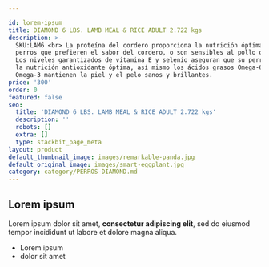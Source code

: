 ```yaml
---

id: lorem-ipsum
title: DIAMOND 6 LBS. LAMB MEAL & RICE ADULT 2.722 kgs
description: >-
  SKU:LAM6 <br> La proteína del cordero proporciona la nutrición óptima para los
  perros que prefieren el sabor del cordero, o son sensibles al pollo o al maíz.
  Los niveles garantizados de vitamina E y selenio aseguran que su perro reciba
  la nutrición antioxidante óptima, así mismo los ácidos grasos Omega-6 y
  Omega-3 mantienen la piel y el pelo sanos y brillantes.
price: '300'
order: 0
featured: false
seo:
  title: 'DIAMOND 6 LBS. LAMB MEAL & RICE ADULT 2.722 kgs'
  description: ''
  robots: []
  extra: []
  type: stackbit_page_meta
layout: product
default_thumbnail_image: images/remarkable-panda.jpg
default_original_image: images/smart-eggplant.jpg
category: category/PERROS-DIAMOND.md
---
```

## Lorem ipsum

Lorem ipsum dolor sit amet, **consectetur adipiscing elit**, sed do eiusmod tempor incididunt ut labore et dolore magna aliqua.

- Lorem ipsum
- dolor sit amet